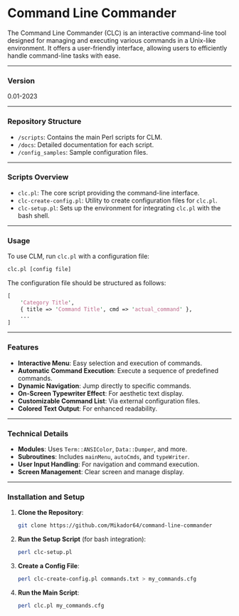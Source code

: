 # Command Line Commander

The Command Line Commander (CLC) is an interactive command-line tool designed for managing and executing various commands in a Unix-like environment. It offers a user-friendly interface, allowing users to efficiently handle command-line tasks with ease.

---

### Version
0.01-2023

---

### Repository Structure

- `/scripts`: Contains the main Perl scripts for CLM.
- `/docs`: Detailed documentation for each script.
- `/config_samples`: Sample configuration files.

---

### Scripts Overview

- `clc.pl`: The core script providing the command-line interface.
- `clc-create-config.pl`: Utility to create configuration files for `clc.pl`.
- `clc-setup.pl`: Sets up the environment for integrating `clc.pl` with the bash shell.

---

### Usage

To use CLM, run `clc.pl` with a configuration file:

```bash
clc.pl [config file]
```

The configuration file should be structured as follows:

```perl
[
    'Category Title',
    { title => 'Command Title', cmd => 'actual_command' },
    ...
]
```

---

### Features

- **Interactive Menu**: Easy selection and execution of commands.
- **Automatic Command Execution**: Execute a sequence of predefined commands.
- **Dynamic Navigation**: Jump directly to specific commands.
- **On-Screen Typewriter Effect**: For aesthetic text display.
- **Customizable Command List**: Via external configuration files.
- **Colored Text Output**: For enhanced readability.

---

### Technical Details

- **Modules**: Uses `Term::ANSIColor`, `Data::Dumper`, and more.
- **Subroutines**: Includes `mainMenu`, `autoCmds`, and `typeWriter`.
- **User Input Handling**: For navigation and command execution.
- **Screen Management**: Clear screen and manage display.

---

### Installation and Setup

1. **Clone the Repository**:
   ```bash
   git clone https://github.com/Mikador64/command-line-commander
   ```

2. **Run the Setup Script** (for bash integration):
   ```bash
   perl clc-setup.pl
   ```

3. **Create a Config File**:
   ```bash
   perl clc-create-config.pl commands.txt > my_commands.cfg
   ```

4. **Run the Main Script**:
   ```bash
   perl clc.pl my_commands.cfg
   ```


